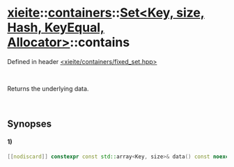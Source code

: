 # [xieite](../../../../../../xieite.md)\:\:[containers](../../../../../../containers.md)\:\:[Set<Key, size, Hash, KeyEqual, Allocator>](../../../../set.md)\:\:contains
Defined in header [<xieite/containers/fixed_set.hpp>](../../../../../../../include/xieite/containers/fixed_set.hpp)

&nbsp;

Returns the underlying data.

&nbsp;

## Synopses
#### 1)
```cpp
[[nodiscard]] constexpr const std::array<Key, size>& data() const noexcept;
```
